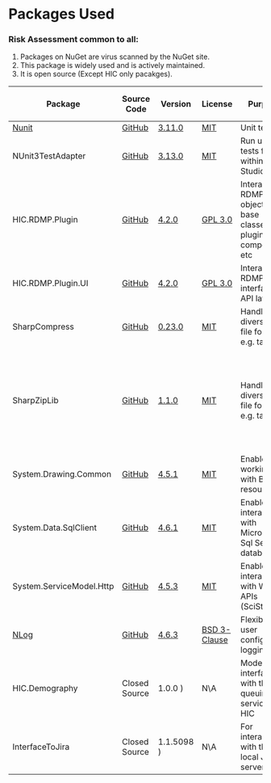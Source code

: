 

# Packages Used

### Risk Assessment common to all:
1. Packages on NuGet are virus scanned by the NuGet site.
2. This package is widely used and is actively maintained.
3. It is open source (Except HIC only pacakges).

| Package | Source Code | Version | License | Purpose | Additional Risk Assessment |
| ------- | ------------| --------| ------- | ------- | -------------------------- |
| [Nunit](https://nunit.org/) |[GitHub](https://github.com/nunit/nunit) | [3.11.0](https://www.nuget.org/packages/NUnit/3.11.0) | [MIT](https://opensource.org/licenses/MIT) | Unit testing |
| NUnit3TestAdapter | [GitHub](https://github.com/nunit/nunit3-vs-adapter)| [3.13.0](https://www.nuget.org/packages/NUnit3TestAdapter/3.13.0) | [MIT](https://opensource.org/licenses/MIT) | Run unit tests from within Visual Studio |
| HIC.RDMP.Plugin | [GitHub](https://github.com/HicServices/RDMP) | [4.2.0](https://www.nuget.org/packages/HIC.RDMP.Plugin/4.2.0) | [GPL 3.0](https://www.gnu.org/licenses/gpl-3.0.html) | Interact with RDMP objects, base classes for plugin components etc | |
| HIC.RDMP.Plugin.UI | [GitHub](https://github.com/HicServices/RDMP) | [4.2.0](https://www.nuget.org/packages/HIC.RDMP.Plugin.UI/4.2.0) |[GPL 3.0](https://www.gnu.org/licenses/gpl-3.0.html) | Interact with RDMP user interface API layer | |
| SharpCompress | [GitHub](https://github.com/adamhathcock/sharpcompress) | [0.23.0](https://www.nuget.org/packages/SharpCompress/0.23.0) | [MIT](https://opensource.org/licenses/MIT) | Handles diverse zip file formats e.g. tar/rar | |
| SharpZipLib | [GitHub](https://github.com/icsharpcode/SharpZipLib) | [1.1.0](https://www.nuget.org/packages/SharpZipLib/1.1.0) | [MIT](https://opensource.org/licenses/MIT) | Handles diverse zip file formats e.g. tar/rar | We have two different zip file packages as dependencies due to legacy merging of multiple seperate repos|
| System.Drawing.Common | [GitHub](https://github.com/dotnet/corefx)  | [4.5.1](https://www.nuget.org/packages/System.Drawing.Common/4.5.1) |[MIT](https://opensource.org/licenses/MIT) | Enables working with Bitmap resources |  |
| System.Data.SqlClient | [GitHub](https://github.com/dotnet/corefx) | [4.6.1](https://www.nuget.org/packages/System.Data.SqlClient/4.6.1) | [MIT](https://opensource.org/licenses/MIT) | Enables interaction with Microsoft Sql Server databases |  |
| System.ServiceModel.Http | [GitHub](https://github.com/dotnet/corefx)  | [4.5.3](https://www.nuget.org/packages/System.ServiceModel.Http/4.5.3) | [MIT](https://opensource.org/licenses/MIT) | Enables interaction with Web APIs (SciStore) |  |
| [NLog](https://nlog-project.org/) | [GitHub](https://github.com/NLog/NLog) | [4.6.3](https://www.nuget.org/packages/NLog/4.6.3) | [BSD 3-Clause](https://github.com/NLog/NLog/blob/dev/LICENSE.txt) | Flexible user configurable logging | |
| HIC.Demography | Closed Source | 1.0.0 <!--1.0.0 in https://www.nuget.org/api/v2/-->) | N\A | Models for interfacing with the CHI queuing service in HIC | This is an internally developed HIC package|
| InterfaceToJira | Closed Source | 1.1.5098 <!--1.1.5098 in https://www.nuget.org/api/v2/-->) | N\A| For interacting with the HIC local Jira server | This is an internally developed HIC package|